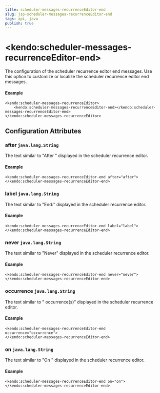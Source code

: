 ```yaml
---
title: scheduler-messages-recurrenceEditor-end
slug: jsp-scheduler-messages-recurrenceEditor-end
tags: api, java
publish: true
---
```


# \<kendo:scheduler-messages-recurrenceEditor-end\>

The configuration of the scheduler recurrence editor end messages. Use this option to customize or localize the scheduler recurrence editor end messages.

#### Example
    <kendo:scheduler-messages-recurrenceEditor>
        <kendo:scheduler-messages-recurrenceEditor-end></kendo:scheduler-messages-recurrenceEditor-end>
    </kendo:scheduler-messages-recurrenceEditor>

## Configuration Attributes

### after `java.lang.String`

The text similar to "After " displayed in the scheduler recurrence editor.

#### Example
    <kendo:scheduler-messages-recurrenceEditor-end after="after">
    </kendo:scheduler-messages-recurrenceEditor-end>

### label `java.lang.String`

The text similar to "End:" displayed in the scheduler recurrence editor.

#### Example
    <kendo:scheduler-messages-recurrenceEditor-end label="label">
    </kendo:scheduler-messages-recurrenceEditor-end>

### never `java.lang.String`

The text similar to "Never" displayed in the scheduler recurrence editor.

#### Example
    <kendo:scheduler-messages-recurrenceEditor-end never="never">
    </kendo:scheduler-messages-recurrenceEditor-end>

### occurrence `java.lang.String`

The text similar to " occurrence(s)" displayed in the scheduler recurrence editor.

#### Example
    <kendo:scheduler-messages-recurrenceEditor-end occurrence="occurrence">
    </kendo:scheduler-messages-recurrenceEditor-end>

### on `java.lang.String`

The text similar to "On " displayed in the scheduler recurrence editor.

#### Example
    <kendo:scheduler-messages-recurrenceEditor-end on="on">
    </kendo:scheduler-messages-recurrenceEditor-end>

